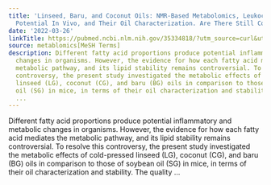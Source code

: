 ```yaml
---
title: 'Linseed, Baru, and Coconut Oils: NMR-Based Metabolomics, Leukocyte Infiltration
  Potential In Vivo, and Their Oil Characterization. Are There Still Controversies?'
date: '2022-03-26'
linkTitle: https://pubmed.ncbi.nlm.nih.gov/35334818/?utm_source=curl&utm_medium=rss&utm_campaign=pubmed-2&utm_content=1Zkrxt7ktlCbHBXEV3v65xxSnkSWNsJ1A6Fq3gBniKhGfIUslK&fc=20210907212339&ff=20220330210339&v=2.17.6
source: metablomics[MeSH Terms]
description: Different fatty acid proportions produce potential inflammatory and metabolic
  changes in organisms. However, the evidence for how each fatty acid mediates the
  metabolic pathway, and its lipid stability remains controversial. To resolve this
  controversy, the present study investigated the metabolic effects of cold-pressed
  linseed (LG), coconut (CG), and baru (BG) oils in comparison to those of soybean
  oil (SG) in mice, in terms of their oil characterization and stability. The quality
  ...
---
```

Different fatty acid proportions produce potential inflammatory and metabolic changes in organisms. However, the evidence for how each fatty acid mediates the metabolic pathway, and its lipid stability remains controversial. To resolve this controversy, the present study investigated the metabolic effects of cold-pressed linseed (LG), coconut (CG), and baru (BG) oils in comparison to those of soybean oil (SG) in mice, in terms of their oil characterization and stability. The quality ...